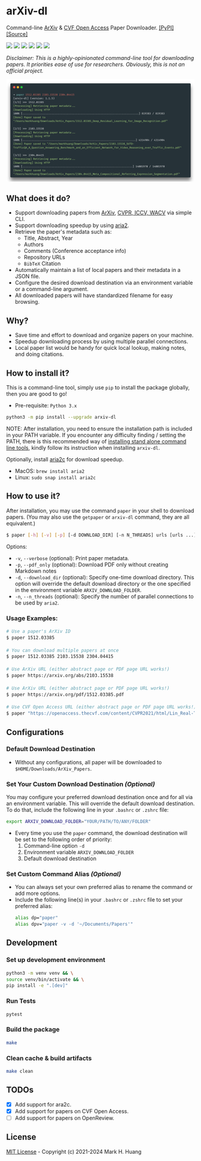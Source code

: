 # arXiv-dl

Command-line [ArXiv](https://arxiv.org/) & [CVF Open Access](https://openaccess.thecvf.com/menu) Paper Downloader.
[[PyPI]](https://pypi.org/project/arxiv-dl/)
[[Source]](https://github.com/MarkHershey/arxiv-dl)

[![](https://img.shields.io/pypi/v/arxiv-dl)](https://pypi.org/project/arxiv-dl/)
[![](https://img.shields.io/pypi/pyversions/arxiv-dl)](https://pypi.org/project/arxiv-dl/)
[![](https://img.shields.io/pypi/wheel/arxiv-dl)](https://github.com/MarkHershey/arxiv-dl/releases)
[![](https://img.shields.io/pypi/dm/Arxiv-dl)](https://pypistats.org/packages/arxiv-dl)
[![](https://img.shields.io/badge/license-MIT-blue)](https://github.com/MarkHershey/arxiv-dl/blob/master/LICENSE)
[![](https://img.shields.io/badge/code%20style-black-black)](https://github.com/psf/black)

_Disclaimer: This is a highly-opinionated command-line tool for downloading papers. It priorities ease of use for researchers. Obviously, this is not an official project._

![](imgs/carbon_demo.png)

## What does it do?

-   Support downloading papers from [ArXiv](https://arxiv.org/), [CVPR, ICCV, WACV](https://openaccess.thecvf.com/menu) via simple CLI.
-   Support downloading speedup by using [aria2](https://aria2.github.io/).
-   Retrieve the paper's metadata such as:
    -   Title, Abstract, Year
    -   Authors
    -   Comments (Conference acceptance info)
    -   Repository URLs
    -   `BibTeX` Citation
-   Automatically maintain a list of local papers and their metadata in a JSON file.
-   Configure the desired download destination via an environment variable or a command-line argument.
-   All downloaded papers will have standardized filename for easy browsing.

## Why?

-   Save time and effort to download and organize papers on your machine.
-   Speedup downloading process by using multiple parallel connections.
-   Local paper list would be handy for quick local lookup, making notes, and doing citations.

## How to install it?

This is a command-line tool, simply use `pip` to install the package globally, then you are good to go!

-   Pre-requisite: `Python 3.x`

```bash
python3 -m pip install --upgrade arxiv-dl
```

NOTE: After installation, you need to ensure the installation path is included in your PATH variable. If you encounter any difficulty finding / setting the PATH, there is this recommended way of [installing stand alone command line tools](https://packaging.python.org/en/latest/guides/installing-stand-alone-command-line-tools/), kindly follow its instruction when installing `arxiv-dl`.

Optionally, install [aria2c](https://aria2.github.io/) for download speedup.

-   MacOS: `brew install aria2`
-   Linux: `sudo snap install aria2c`

## How to use it?

After installation, you may use the command `paper` in your shell to download papers. (You may also use the `getpaper` or `arxiv-dl` command, they are all equivalent.)

```bash
$ paper [-h] [-v] [-p] [-d DOWNLOAD_DIR] [-n N_THREADS] urls [urls ...]
```

Options:

-   `-v`, `--verbose` (optional): Print paper metadata.
-   `-p`, `--pdf_only` (optional): Download PDF only without creating Markdown notes
-   `-d`, `--download_dir` (optional): Specify one-time download directory. This option will override the default download directory or the one specified in the environment variable `ARXIV_DOWNLOAD_FOLDER`.
-   `-n`, `--n_threads` (optional): Specify the number of parallel connections to be used by `aria2`.

### Usage Examples:

```bash
# Use a paper's ArXiv ID
$ paper 1512.03385

# You can download multiple papers at once
$ paper 1512.03385 2103.15538 2304.04415

# Use ArXiv URL (either abstract page or PDF page URL works!)
$ paper https://arxiv.org/abs/2103.15538

# Use ArXiv URL (either abstract page or PDF page URL works!)
$ paper https://arxiv.org/pdf/1512.03385.pdf

# Use CVF Open Access URL (either abstract page or PDF page URL works!)
$ paper "https://openaccess.thecvf.com/content/CVPR2021/html/Lin_Real-Time_High-Resolution_Background_Matting_CVPR_2021_paper.html"
```


## Configurations

### Default Download Destination

-   Without any configurations, all paper will be downloaded to `$HOME/Downloads/ArXiv_Papers`.

### Set Your Custom Download Destination _(Optional)_

You may configure your preferred download destination once and for all via an environment variable. This will override the default download destination. To do that, include the following line in your `.bashrc` or `.zshrc` file:

```bash
export ARXIV_DOWNLOAD_FOLDER="YOUR/PATH/TO/ANY/FOLDER"
```

-   Every time you use the `paper` command, the download destination will be set to the following order of priority:
    1.  Command-line option `-d`
    2.  Environment variable `ARXIV_DOWNLOAD_FOLDER`
    3.  Default download destination

### Set Custom Command Alias _(Optional)_

-   You can always set your own preferred alias to rename the command or add more options.
-   Include the following line(s) in your `.bashrc` or `.zshrc` file to set your preferred alias:
    ```bash
    alias dp="paper"
    alias dpv="paper -v -d '~/Documents/Papers'"
    ```

## Development

### Set up development environment

```bash
python3 -m venv venv && \
source venv/bin/activate && \
pip install -e ".[dev]"
```

### Run Tests

```bash
pytest
```

### Build the package

```bash
make
```

### Clean cache & build artifacts

```bash
make clean
```

## TODOs

-   [x] Add support for ara2c.
-   [x] Add support for papers on CVF Open Access.
-   [ ] Add support for papers on OpenReview.

## License

[MIT License](https://github.com/MarkHershey/arxiv-dl/blob/master/LICENSE) - Copyright (c) 2021-2024 Mark H. Huang
